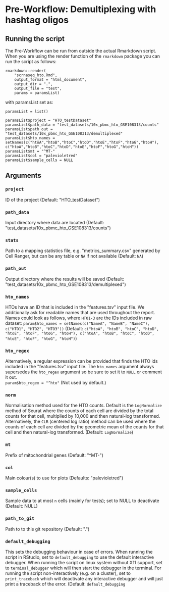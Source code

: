 # Pre-Workflow: Demultiplexing with hashtag oligos
<a name="documentation_hto"/>

## Running the script
<a name="documentation_hto_script"/>

The Pre-Workflow can be run from outside the actual Rmarkdown script. When you are using the render function of the `rmarkdown` package you can run the script as follows:
```
rmarkdown::render(
    "scrnaseq_hto.Rmd",
    output_format = "html_document",
    output_dir = ".",
    output_file = "test",
    params = paramsList)
```
with paramsList set as:
```
paramsList = list()

paramsList$project = "HTO_testDataset"
paramsList$path_data = "test_datasets/10x_pbmc_hto_GSE108313/counts"
paramsList$path_out = "test_datasets/10x_pbmc_hto_GSE108313/demultiplexed"
paramsList$hto_names = setNames(c("htoA","htoB","htoC","htoD","htoE","htoF","htoG","htoH"), c("htoA","htoB","htoC","htoD","htoE","htoF","htoG","htoH"))
paramsList$mt = "^MT-"
paramsList$col = "palevioletred"
paramsList$sample_cells = NULL
```

## Arguments
<a name="documentation_hto_arguments"/>

### `project`
ID of the project (Default: "HTO_testDataset")

### `path_data`
Input directory where data are located (Default: "test_datasets/10x_pbmc_hto_GSE108313/counts")

### `stats`
Path to a mapping statistics file, e.g. "metrics_summary.csv" generated by Cell Ranger, but can be any table or `NA` if not available (Default: `NA`)

### `path_out`
Output directory where the results will be saved (Default: "test_datasets/10x_pbmc_hto_GSE108313/demultiplexed")

### `hto_names`
HTOs have an ID that is included in the "features.tsv" input file. We additionally ask for readable names that are used throughout the report. Names could look as follows, where `HTO1-3` are the IDs included in raw dataset: 
```param$hto_names = setNames(c("NameA", "NameB", "NameC"), c("HTO1", "HTO2", "HTO3"))```
(Default: `c("htoA", "htoB", "htoC", "htoD", "htoE", "htoF", "htoG", "htoH"), c("htoA", "htoB", "htoC", "htoD", "htoE", "htoF", "htoG", "htoH")`)

### `hto_regex`
Alternatively, a regular expression can be provided that finds the HTO ids included in the "features.tsv" input file. The `hto_names` argument always supersedes the `hto_regex` argument so be sure to set it to `NULL` or comment it out.  
```param$hto_regex = "^hto"```
(Not used by default.)

### `norm`
Normalisation method used for the HTO counts. Default is the `LogNormalize` method of Seurat where the counts of each cell are divided by the total counts for that cell, multiplied by 10,000 and then natural-log transformed. Alternatively, the `CLR` (centered log ratio) method can be used where the counts of each cell are divided by the geometric mean of the counts for that cell and then natural-log transformed.
(Default: `LogNormalize`)

### `mt`
Prefix of mitochondrial genes (Default: "^MT-")

### `col`
Main colour(s) to use for plots (Defaults: "palevioletred")

### `sample_cells`
Sample data to at most `n` cells (mainly for tests); set to NULL to deactivate (Default: NULL)

### `path_to_git`
Path to to this git repository (Default: ".")

### `default_debugging`
This sets the debugging behaviour in case of errors. When running the script in RStudio, set to `default_debugging` to use the default interactive debugger. When running the script on linux system without X11 support, set to `terminal_debugger` which will then start the debugger in the terminal. For running the script non-interactively (e.g. on a cluster), set to `print_traceback` which will deactivate any interactive debugger and will just print a traceback of the error.
(Default: `default_debugging`

